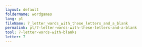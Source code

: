 ```yaml
---
layout: default
folderName: wordgames
lang: pl
fileName: 7_letter_words_with_these_letters_and_a_blank
permalink: pl/7-letter-words-with-these-letters-and-a-blank
tool: 7-letter-words-with-blanks
letter: 7
---
```

